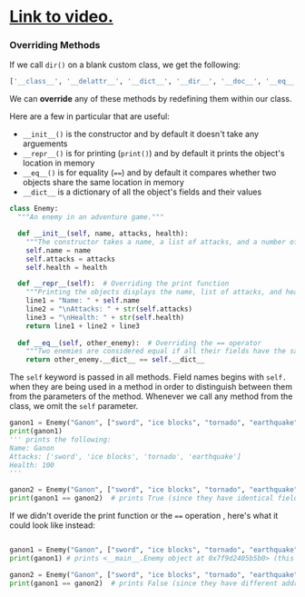 # [Link to video.](https://www.youtube.com/watch?v=InYTcDjdxi4&list=PLVD25niNi0BnTo_MGI8NI6WvVIXcC9khH)

### Overriding Methods

If we call `dir()` on a blank custom class, we get the following: 

```python
['__class__', '__delattr__', '__dict__', '__dir__', '__doc__', '__eq__', '__format__', '__ge__', '__getattribute__', '__gt__', '__hash__', '__init__', '__init_subclass__', '__le__', '__lt__', '__module__', '__ne__', '__new__', '__reduce__', '__reduce_ex__', '__repr__', '__setattr__', '__sizeof__', '__str__', '__subclasshook__', '__weakref__']
```

We can **override** any of these methods by redefining them within our class.

Here are a few in particular that are useful:

* `__init__()` is the constructor and by default it doesn't take any arguements
* `__repr__()` is for printing (`print()`) and by default it prints the object's location in memory
* `__eq__()` is for equality (`==`) and by default it compares whether two objects share the same location in memory
* `__dict__` is a dictionary of all the object's fields and their values

```python
class Enemy:
  """An enemy in an adventure game."""

  def __init__(self, name, attacks, health):
    """The constructor takes a name, a list of attacks, and a number of health points."""
    self.name = name
    self.attacks = attacks
    self.health = health

  def __repr__(self):  # Overriding the print function
    """Printing the objects displays the name, list of attacks, and health points."""
    line1 = "Name: " + self.name
    line2 = "\nAttacks: " + str(self.attacks)
    line3 = "\nHealth: " + str(self.health)
    return line1 + line2 + line3
  
  def __eq__(self, other_enemy):  # Overriding the == operator
    """Two enemies are considered equal if all their fields have the same values as each other."""
    return other_enemy.__dict__ == self.__dict__
```

The `self` keyword is passed in all methods. Field names begins with `self.` when they are being used in a method in order to distinguish between them from the parameters of the method. Whenever we call any method from the class, we omit the `self` parameter.

```python
ganon1 = Enemy("Ganon", ["sword", "ice blocks", "tornado", "earthquake"], 100)
print(ganon1)
''' prints the following:
Name: Ganon
Attacks: ['sword', 'ice blocks', 'tornado', 'earthquake']
Health: 100
'''

ganon2 = Enemy("Ganon", ["sword", "ice blocks", "tornado", "earthquake"], 100)
print(ganon1 == ganon2)  # prints True (since they have identical fields)
```

If we didn't overide the print function or the `==` operation , here's what it could look like instead:

```python

ganon1 = Enemy("Ganon", ["sword", "ice blocks", "tornado", "earthquake"], 100)
print(ganon1) # prints <__main__.Enemy object at 0x7f9d2405b5b0> (this address should be different each time the program is run)

ganon2 = Enemy("Ganon", ["sword", "ice blocks", "tornado", "earthquake"], 100)
print(ganon1 == ganon2)  # prints False (since they have different addresses)
```
